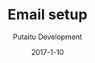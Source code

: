 ---
title: 'Email setup'
description: 'How to set up email for HashBrown CMS'
sections:
    -
        template: banner
        image: 50d05eee9088c589bfd5a5a3a3043c0ebcc4972b
        text: "<h1>Email setup</h1>\n"
        theme: dark
    -
        template: richTextSection
        text: "<p>In order to invite new users to your HashBrown instance, you need to set up an email account to send the invitation emails from. HashBrown doesn&#39;t come with its own email server included, so a third party service, such as Google Mail, will be needed.</p>\n<p>You only need to modify one file in HashBrown, it&#39;s located here:</p>\n<pre><code>/config/mail.cfg\n</code></pre><p>The format of this file is as follows:</p>\n<pre><code>{\n    &quot;service&quot;: &quot;&quot;,      // The email service to use, e.g. gmail\n    &quot;user&quot;: &quot;&quot;,         // The username for the email account\n    &quot;clientId&quot;: &quot;&quot;,        // The client id for the email account\n    &quot;clientSecret&quot;: &quot;&quot;, // The client secret for the email account\n    &quot;refreshToken&quot;: &quot;&quot;, // The refresh token for the email account\n    &quot;accessToken&quot;: &quot;&quot;,  // The access token for the email account\n    &quot;displayName&quot;: &quot;&quot;,  // The name to print in the &quot;From&quot; field, e.g. Example inc.\n    &quot;email&quot;: &quot;&quot;,        // The email to print in the &quot;From&quot; field, e.g. noreply@example.com\n    &quot;host&quot;: &quot;&quot;          // The location of the HashBrown CMS instance, e.g. hashbrown.example.com\n}\n</code></pre>"
meta:
    id: d526e23ef865b173d86bd1fc1907493e970b36e9
    parentId: bf70856caed6633b734d5b0e7b61a651305571f1
    language: en
date: '2017-1-10'
author: 'Putaitu Development'
permalink: /guides/email-setup/
layout: sectionPage
---